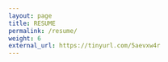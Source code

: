 ```yaml
---
layout: page
title: RESUME
permalink: /resume/
weight: 6
external_url: https://tinyurl.com/5aevxw4r
---
```

